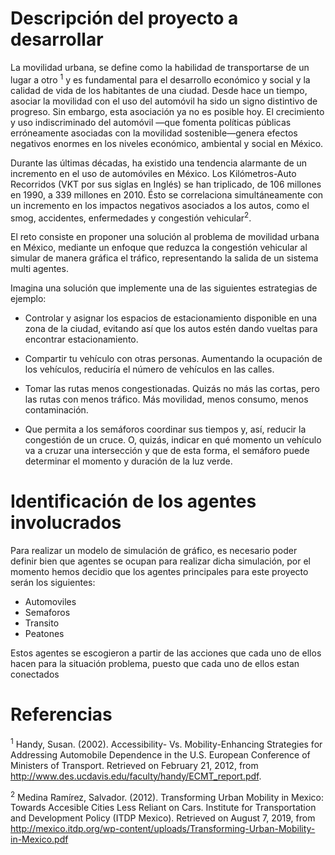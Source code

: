# Descripción del proyecto a desarrollar
La movilidad urbana, se define como la habilidad de transportarse de un lugar a otro <sup>1</sup> y es fundamental 
para el desarrollo económico y social y la calidad de vida de los habitantes de una ciudad. Desde hace 
un tiempo, asociar la movilidad con el uso del automóvil ha sido un signo distintivo de progreso. Sin 
embargo, esta asociación ya no es posible hoy. El crecimiento y uso indiscriminado del automóvil —que 
fomenta políticas públicas erróneamente asociadas con la movilidad sostenible—genera efectos negativos 
enormes en los niveles económico, ambiental y social en México.

Durante las últimas décadas, ha existido una tendencia alarmante de un incremento en el uso de automóviles en México. Los Kilómetros-Auto Recorridos (VKT por sus siglas en Inglés) se han triplicado, de 106 millones en 1990, a 339 millones en 2010. Ésto se correlaciona simultáneamente con un incremento en los impactos negativos asociados a los autos, como el smog, accidentes, enfermedades y congestión vehicular<sup>2</sup>.

El reto consiste en proponer una solución al problema de movilidad urbana en México, mediante un enfoque 
que reduzca la congestión vehicular al simular de manera gráfica el tráfico, representando la salida de 
un sistema multi agentes.

Imagina una solución que implemente una de las siguientes estrategias de ejemplo:

- Controlar y asignar los espacios de estacionamiento disponible en una zona de la ciudad, evitando así 
que los autos estén dando vueltas para encontrar estacionamiento.

- Compartir tu vehículo con otras personas. Aumentando la ocupación de los vehículos, reduciría el 
número de vehículos en las calles.

- Tomar las rutas menos congestionadas. Quizás no más las cortas, pero las rutas con menos tráfico. 
Más movilidad, menos consumo, menos contaminación.

- Que permita a los semáforos coordinar sus tiempos y, así, reducir la congestión de un cruce. 
O, quizás, indicar en qué momento un vehículo va a cruzar una intersección y que de esta forma, 
el semáforo puede determinar el momento y duración de la luz verde.



# Identificación de los agentes involucrados
Para realizar un modelo de simulación de gráfico, es necesario poder definir bien que agentes se ocupan para realizar dicha simulación, por el momento hemos decidio que los agentes principales para este proyecto serán los siguientes:
* Automoviles
* Semaforos
* Transito
* Peatones

Estos agentes se escogieron a partir de las acciones que cada uno de ellos hacen para la situación problema, puesto que cada uno de ellos estan conectados

# Referencias 
 <sup>1</sup> Handy, Susan. (2002). Accessibility- Vs. Mobility-Enhancing Strategies for Addressing Automobile Dependence in the U.S. European Conference of Ministers of Transport. Retrieved on February 21, 2012, from http://www.des.ucdavis.edu/faculty/handy/ECMT_report.pdf.
 
 <sup>2</sup> Medina Ramírez, Salvador. (2012). Transforming Urban Mobility in Mexico: Towards Accesible Cities Less Reliant on Cars. Institute for Transportation and Development Policy (ITDP Mexico). Retrieved on August 7, 2019, from http://mexico.itdp.org/wp-content/uploads/Transforming-Urban-Mobility-in-Mexico.pdf
